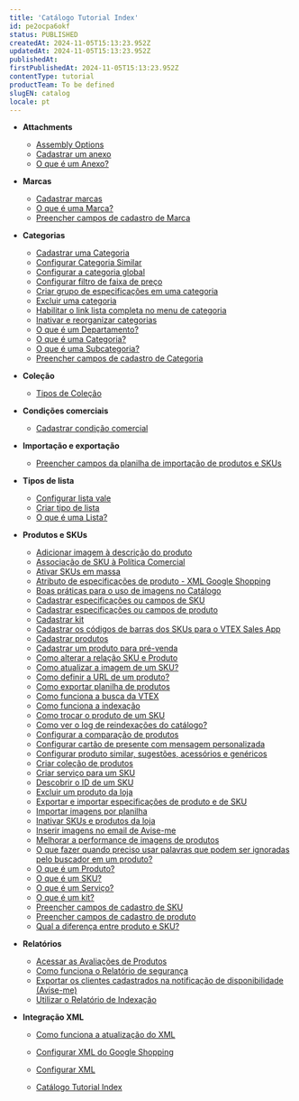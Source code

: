 ```yaml
---
title: 'Catálogo Tutorial Index'
id: pe2ocpa6okf
status: PUBLISHED
createdAt: 2024-11-05T15:13:23.952Z
updatedAt: 2024-11-05T15:13:23.952Z
publishedAt: 
firstPublishedAt: 2024-11-05T15:13:23.952Z
contentType: tutorial
productTeam: To be defined
slugEN: catalog
locale: pt
---
```


- **Attachments**

  - [Assembly Options](pt/docs/tutorial/assembly-options)
  - [Cadastrar um anexo](pt/docs/tutorial/cadastrar-um-anexo)
  - [O que é um Anexo?](pt/docs/tutorial/o-que-e-um-anexo)


- **Marcas**

  - [Cadastrar marcas](pt/docs/tutorial/cadastrando-marcas)
  - [O que é uma Marca?](pt/docs/tutorial/o-que-e-uma-marca)
  - [Preencher campos de cadastro de Marca](pt/docs/tutorial/campos-de-cadastro-de-marca)


- **Categorias**

  - [Cadastrar uma Categoria](pt/docs/tutorial/cadastrar-uma-categoria)
  - [Configurar Categoria Similar](pt/docs/tutorial/configurando-categoria-similar)
  - [Configurar a categoria global](pt/docs/tutorial/configurando-a-categoria-global)
  - [Configurar filtro de faixa de preço](pt/docs/tutorial/configurando-filtro-de-faixa-de-preco)
  - [Criar grupo de especificações em uma categoria](pt/docs/tutorial/criando-grupo-de-especificacoes-em-uma-categoria)
  - [Excluir uma categoria](pt/docs/tutorial/excluir-uma-categoria)
  - [Habilitar o link lista completa no menu de categoria](pt/docs/tutorial/habilitando-o-link-lista-completa-no-menu-de-categoria)
  - [Inativar e reorganizar categorias](pt/docs/tutorial/inativar-e-reorganizar-categorias)
  - [O que é um Departamento?](pt/docs/tutorial/o-que-e-um-departamento)
  - [O que é uma Categoria?](pt/docs/tutorial/o-que-e-uma-categoria)
  - [O que é uma Subcategoria?](pt/docs/tutorial/o-que-e-uma-subcategoria)
  - [Preencher campos de cadastro de Categoria](pt/docs/tutorial/campos-de-cadastro-de-categoria)


- **Coleção**

  - [Tipos de Coleção](pt/docs/tutorial/tipos-de-colecao)


- **Condições comerciais**

  - [Cadastrar condição comercial](pt/docs/tutorial/como-cadastrar-condicao-comercial)


- **Importação e exportação**

  - [Preencher campos da planilha de importação de produtos e SKUs](pt/docs/tutorial/preencher-campos-da-planilha-de-importacao)


- **Tipos de lista**

  - [Configurar lista vale](pt/docs/tutorial/configurando-lista-vale)
  - [Criar tipo de lista](pt/docs/tutorial/criando-tipo-de-lista)
  - [O que é uma Lista?](pt/docs/tutorial/o-que-e-uma-lista)


- **Produtos e SKUs**

  - [Adicionar imagem à descrição do produto](pt/docs/tutorial/adicionar-imagem-a-descricao-do-produto)
  - [Associação de SKU à Política Comercial](pt/docs/tutorial/associacao-de-sku-a-politica-comercial)
  - [Ativar SKUs em massa](pt/docs/tutorial/ativar-skus-em-massa)
  - [Atributo de especificações de produto - XML Google Shopping](pt/docs/tutorial/atributo-de-especificacoes-de-produto-xml-googleshopping)
  - [Boas práticas para o uso de imagens no Catálogo](pt/docs/tutorial/boas-praticas-para-o-uso-de-imagens-no-catalogo)
  - [Cadastrar especificações ou campos de SKU](pt/docs/tutorial/cadastrar-especificacoes-ou-campos-de-sku)
  - [Cadastrar especificações ou campos de produto](pt/docs/tutorial/cadastrar-especificacoes-ou-campos-de-produto)
  - [Cadastrar kit](pt/docs/tutorial/cadastrando-kit)
  - [Cadastrar os códigos de barras dos SKUs para o VTEX Sales App](pt/docs/tutorial/cadastrar-o-codigo-de-barra-dos-skus-para-o-vtex-sales-app)
  - [Cadastrar produtos](pt/docs/tutorial/cadastrando-produtos)
  - [Cadastrar um produto para pré-venda](pt/docs/tutorial/cadastrar-um-produto-para-pre-venda)
  - [Como alterar a relação SKU e Produto](pt/docs/tutorial/como-alterar-a-relacao-sku-e-produto)
  - [Como atualizar a imagem de um SKU?](pt/docs/tutorial/como-atualizar-a-imagem-de-um-sku)
  - [Como definir a URL de um produto?](pt/docs/tutorial/como-definir-a-url-de-um-produto)
  - [Como exportar planilha de produtos](pt/docs/tutorial/como-exportar-planilha-de-produtos)
  - [Como funciona a busca da VTEX](pt/docs/tutorial/como-funciona-a-busca-da-vtex)
  - [Como funciona a indexação](pt/docs/tutorial/entendendo-o-funcionamento-da-indexacao)
  - [Como trocar o produto de um SKU](pt/docs/tutorial/como-trocar-o-produto-de-um-sku)
  - [Como ver o log de reindexações do catálogo?](pt/docs/tutorial/como-ver-o-log-de-reindexacoes-do-catalogo)
  - [Configurar a comparação de produtos](pt/docs/tutorial/configurando-a-comparacao-de-produtos)
  - [Configurar cartão de presente com mensagem personalizada](pt/docs/tutorial/configurando-cartao-de-presente-com-mensagem-personalizada)
  - [Configurar produto similar, sugestões, acessórios e genéricos](pt/docs/tutorial/configurando-produto-similar-sugestoes-acessorios-e-genericos)
  - [Criar coleção de produtos](pt/docs/tutorial/criando-colecao-de-produtos)
  - [Criar serviço para um SKU](pt/docs/tutorial/criando-servico-para-um-sku)
  - [Descobrir o ID de um SKU](pt/docs/tutorial/descobrir-o-id-de-um-sku)
  - [Excluir um produto da loja](pt/docs/tutorial/como-excluir-um-produto-da-loja)
  - [Exportar e importar especificações de produto e de SKU](pt/docs/tutorial/exportar-e-importar-especificacoes-de-produto-e-de-sku)
  - [Importar imagens por planilha](pt/docs/tutorial/importando-imagens-por-planilha)
  - [Inativar SKUs e produtos da loja](pt/docs/tutorial/inativar-skus-e-produtos-da-loja)
  - [Inserir imagens no email de Avise-me](pt/docs/tutorial/inserir-imagens-no-email-de-avise-me)
  - [Melhorar a performance de imagens de produtos](pt/docs/tutorial/melhorando-a-performance-de-imagens-do-site)
  - [O que fazer quando preciso usar palavras que podem ser ignoradas pelo buscador em um produto?](pt/docs/tutorial/o-que-fazer-quando-preciso-usar-para-um-produto-palavras-que-podem-ser)
  - [O que é um Produto?](pt/docs/tutorial/o-que-e-um-produto)
  - [O que é um SKU?](pt/docs/tutorial/o-que-e-um-sku)
  - [O que é um Serviço?](pt/docs/tutorial/o-que-e-um-servico)
  - [O que é um kit?](pt/docs/tutorial/o-que-e-um-kit)
  - [Preencher campos de cadastro de SKU](pt/docs/tutorial/campos-de-cadastro-de-sku)
  - [Preencher campos de cadastro de produto](pt/docs/tutorial/campos-de-cadastro-de-produto)
  - [Qual a diferença entre produto e SKU?](pt/docs/tutorial/qual-a-diferenca-entre-produto-e-sku)


- **Relatórios**

  - [Acessar as Avaliações de Produtos](pt/docs/tutorial/acessar-as-avaliacoes-de-produtos)
  - [Como funciona o Relatório de segurança](pt/docs/tutorial/entendendo-o-relatorio-de-seguranca)
  - [Exportar os clientes cadastrados na notificação de disponibilidade (Avise-me)](pt/docs/tutorial/exportar-os-clientes-cadastrados-no-avise-me)
  - [Utilizar o Relatório de Indexação](pt/docs/tutorial/utilizar-o-relatorio-de-indexacao)


- **Integração XML**

  - [Como funciona a atualização do XML](pt/docs/tutorial/entendendo-a-atualizacao-do-xml)
  - [Configurar XML do Google Shopping](pt/docs/tutorial/como-configurar-xml-do-google-shopping)
  - [Configurar XML](pt/docs/tutorial/configurando-xml)


  - [Catálogo Tutorial Index](pt/docs/tutorial/index-pt-tutorial-catalog)

